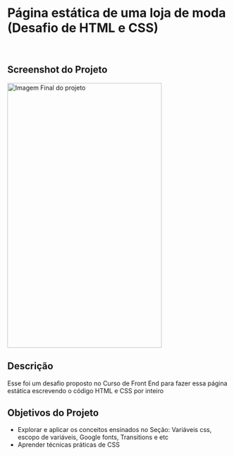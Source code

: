 # Página estática de uma loja de moda (Desafio de HTML e CSS)
<br>

## Screenshot do Projeto
<img align="center" width="350" height="600" alt="Imagem Final do projeto" src="https://github.com/serfrontend/CursoWebFundamentosV2/blob/main/ProjetoModaOra/screenshot.png">

## Descrição
<p>Esse foi um desafio proposto no Curso de Front End para fazer essa página estática escrevendo o código HTML e CSS por inteiro</p>

## Objetivos do Projeto
<ul>
  <li>Explorar e aplicar os conceitos ensinados no Seção: Variáveis css, escopo de variáveis, Google fonts, Transitions e etc</li>
  <li>Aprender técnicas práticas de CSS</li>
</ul>
